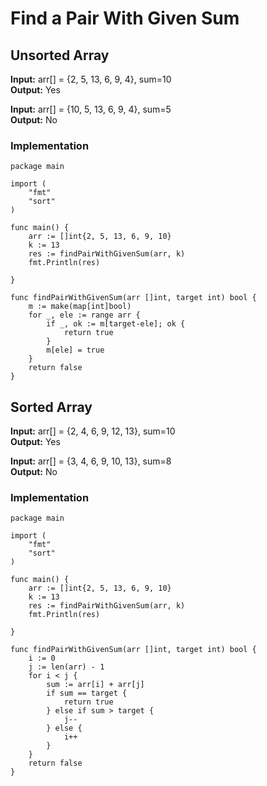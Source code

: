 # Find a Pair With Given Sum

## Unsorted Array

**Input:** arr[] = {2, 5, 13, 6, 9, 4}, sum=10 </br>
**Output:** Yes

**Input:** arr[] = {10, 5, 13, 6, 9, 4}, sum=5 </br>
**Output:** No

### Implementation

```
package main

import (
	"fmt"
	"sort"
)

func main() {
	arr := []int{2, 5, 13, 6, 9, 10}
	k := 13
	res := findPairWithGivenSum(arr, k)
	fmt.Println(res)

}

func findPairWithGivenSum(arr []int, target int) bool {
	m := make(map[int]bool)
	for _, ele := range arr {
		if _, ok := m[target-ele]; ok {
			return true
		}
		m[ele] = true
	}
	return false
}
```

## Sorted Array

**Input:** arr[] = {2, 4, 6, 9, 12, 13}, sum=10 </br>
**Output:** Yes

**Input:** arr[] = {3, 4, 6, 9, 10, 13}, sum=8 </br>
**Output:** No

### Implementation

```
package main

import (
	"fmt"
	"sort"
)

func main() {
	arr := []int{2, 5, 13, 6, 9, 10}
	k := 13
	res := findPairWithGivenSum(arr, k)
	fmt.Println(res)

}

func findPairWithGivenSum(arr []int, target int) bool {
	i := 0
	j := len(arr) - 1
	for i < j {
		sum := arr[i] + arr[j]
		if sum == target {
			return true
		} else if sum > target {
			j--
		} else {
			i++
		}
	}
	return false
}
```